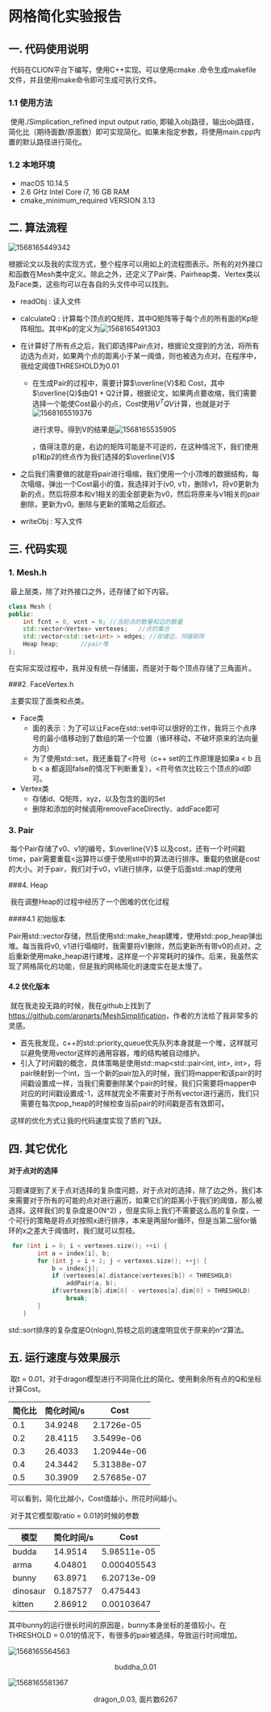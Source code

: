 # 网格简化实验报告



## 一. 代码使用说明

​		代码在CLION平台下编写，使用C++实现。可以使用cmake .命令生成makefile文件，并且使用make命令即可生成可执行文件。

### 1.1 使用方法

​		使用./Simplication_refined input output ratio, 即输入obj路径，输出obj路径，简化比（期待面数/原面数）即可实现简化。如果未指定参数，将使用main.cpp内置的默认路径进行简化。

### 1.2 本地环境

- macOS 10.14.5
- 2.6 GHz Intel Core i7, 16 GB RAM
- cmake_minimum_required VERSION 3.13

## 二. 算法流程

![1568165449342](image/1568165449342.png)

​	根据论文以及我的实现方式，整个程序可以用如上的流程图表示。所有的对外接口和函数在Mesh类中定义。除此之外，还定义了Pair类、Pairheap类、Vertex类以及Face类，这些均可以在各自的头文件中可以找到。

- readObj : 读入文件

- calculateQ : 计算每个顶点的Q矩阵，其中Q矩阵等于每个点的所有面的Kp矩阵相加。其中Kp的定义为![1568165491303](image/1568165491303.png)

- 在计算好了所有点之后，我们即选择Pair点对，根据论文提到的方法，将所有边选为点对，如果两个点的距离小于某一阈值，则也被选为点对。在程序中，我给定阈值THRESHOLD为0.01

  - 在生成Pair的过程中，需要计算$\overline{V}$和 Cost，其中$\overline{Q}$由Q1 + Q2计算，根据论文，如果两点要收缩，我们需要选择一个能使Cost最小的点，Cost使用$V^T QV$计算，也就是对于![1568165519376](image/1568165519376.png)

    进行求导。得到V的结果是![1568165535905](image/1568165535905.png)

    ，值得注意的是，右边的矩阵可能是不可逆的，在这种情况下，我们使用p1和p2的终点作为我们选择的$\overline{V}$

- 之后我们需要做的就是将pair进行塌缩，我们使用一个小顶堆的数据结构，每次塌缩，弹出一个Cost最小的值，我选择对于(v0, v1)，删除v1，将v0更新为新的点，然后将原本和v1相关的面全部更新为v0，然后将原来与v1相关的pair删除，更新为v0。删除与更新的策略之后叙述。

- writeObj : 写入文件

## 三. 代码实现

### 1. Mesh.h

​		最上层类，除了对外接口之外，还存储了如下内容。

```c++
class Mesh {
public:
    int fcnt = 0, vcnt = 0;	//当前点的数量和边的数量
    std::vector<Vertex> vertexes;	//点的集合
    std::vector<std::set<int> > edges; //存储边，邻接矩阵
    Heap heap;		//pair堆
};
```

​		在实际实现过程中，我并没有统一存储面，而是对于每个顶点存储了三角面片。

###2. FaceVertex.h

​		主要实现了面类和点类。

- Face类
  - 面的表示：为了可以让Face在std::set中可以很好的工作，我将三个点序号的最小值移动到了数组的第一个位置（循环移动，不破坏原来的法向量方向）
  - 为了使用std::set，我还重载了<符号（c++ set的工作原理是如果a < b 且 b < a 都返回false的情况下判断重复），<符号依次比较三个顶点的id即可。
- Vertex类
  - 存储id、Q矩阵，xyz，以及包含的面的Set
  - 删除和添加的时候调用removeFaceDirectly、addFace即可

### 3. Pair

​		每个Pair存储了v0、v1的编号，$\overline{V}$ 以及cost，还有一个时间戳time，pair需要重载<运算符以便于使用stl中的算法进行排序。重载的依据是cost的大小。对于pair，我们对于v0，v1进行排序，以便于后面std::map的使用

###4. Heap

​		我在调整Heap的过程中经历了一个困难的优化过程

####4.1 初始版本

​		Pair用std::vector存储，然后使用std::make_heap建堆，使用std::pop_heap弹出堆。每当我将v0, v1进行塌缩时，我需要将v1删除，然后更新所有带v0的点对，之后重新使用make_heap进行建堆，这样是一个非常耗时的操作。后来，我虽然实现了网格简化的功能，但是我的网格简化的速度实在是太慢了。

#### 4.2 优化版本

​		就在我走投无路的时候，我在github上找到了<https://github.com/aronarts/MeshSimplification>，作者的方法给了我非常多的灵感。

- 首先我发现，c++的std::priority_queue优先队列本身就是一个堆，这样就可以避免使用vector这样的通用容器，堆的结构被自动维护。
- 引入了时间戳的概念，具体策略是使用std::map<std::pair<int, int>, int>，将pair映射到一个int，当一个新的pair加入的时候，我们将mapper和该pair的时间戳设置成一样，当我们需要删除某个pair的时候，我们只需要将mapper中对应的时间戳设置成-1，这样就完全不需要对于所有vector进行遍历，我们只需要在每次pop_heap的时候检查当前pair的时间戳是否有效即可。

​	这样的优化方式让我的代码速度实现了质的飞跃。



## 四. 其它优化

#### 对于点对的选择

​		习题课提到了关于点对选择的复杂度问题，对于点对的选择，除了边之外，我们本来需要对于所有的可能的点对进行遍历，如果它们的距离小于我们的阈值，那么被选择。这样我们的复杂度是O(N^2) ，但是实际上我们不需要这么高的复杂度，一个可行的策略是将点对按照x进行排序，本来是两层for循环，但是当第二层for循环的x之差大于阈值时，我们就可以剪枝。

```c++
 for (int i = 0; i < vertexes.size(); ++i) {
        int a = index[i], b;
        for (int j = i + 1; j < vertexes.size(); ++j) {
            b = index[j];
            if (vertexes[a].distance(vertexes[b]) < THRESHOLD)
                addPair(a, b);
            if(vertexes[b].dim[0] - vertexes[a].dim[0] > THRESHOLD)
                break;
        }
    }
```

​		std::sort排序的复杂度是O(nlogn),剪枝之后的速度明显优于原来的n^2算法。



## 五. 运行速度与效果展示

​		取t = 0.01，对于dragon模型进行不同简化比的简化。使用剩余所有点的Q和坐标计算Cost。

| 简化比 | 简化时间/s | Cost        |
| ------ | ---------- | ----------- |
| 0.1    | 34.9248    | 2.1726e-05  |
| 0.2    | 28.4115    | 3.5499e-06  |
| 0.3    | 26.4033    | 1.20944e-06 |
| 0.4    | 24.3442    | 5.31388e-07 |
| 0.5    | 30.3909    | 2.57685e-07 |

​		可以看到，简化比越小，Cost值越小，所花时间越小。

​		对于其它模型取ratio = 0.01的时候的参数

| 模型     | 简化时间/s | Cost        |
| -------- | ---------- | ----------- |
| budda    | 14.9514    | 5.98511e-05 |
| arma     | 4.04801    | 0.000405543 |
| bunny    | 63.8971    | 6.20713e-09 |
| dinosaur | 0.187577   | 0.475443    |
| kitten   | 2.86912    | 0.00103647  |

​		其中bunny的运行很长时间的原因是，bunny本身坐标的差值较小，在THRESHOLD = 0.01的情况下，有很多的pair被选择，导致运行时间增加。



![1568165564563](image/1568165564563.png)

<center>buddha_0.01
</center>

![1568165581367](image/1568165581367.png)

<center>dragon_0.03, 面片数6267


